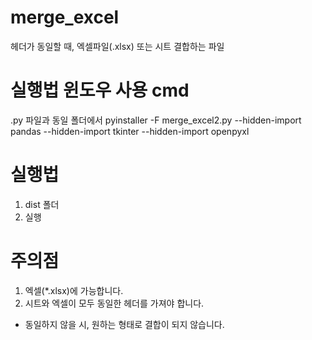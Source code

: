 # merge_excel
헤더가 동일할 때, 엑셀파일(.xlsx) 또는 시트 결합하는 파일


# 실행법  윈도우 사용 cmd
.py 파일과 동일 폴더에서
pyinstaller -F merge_excel2.py --hidden-import pandas --hidden-import tkinter --hidden-import openpyxl


# 실행법
1. dist 폴더
2. 실행

# 주의점
1. 엑셀(*.xlsx)에 가능합니다.
2. 시트와 엑셀이 모두 동일한 헤더를 가져야 합니다.
 - 동일하지 않을 시, 원하는 형태로 결합이 되지 않습니다.
